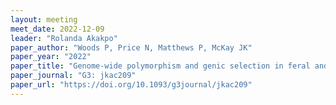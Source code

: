 ```yaml
---
layout: meeting
meet_date: 2022-12-09
leader: "Rolanda Akakpo"
paper_author: "Woods P, Price N, Matthews P, McKay JK"
paper_year: "2022"
paper_title: "Genome-wide polymorphism and genic selection in feral and domesticated lineages of Cannabis sativa"
paper_journal: "G3: jkac209"
paper_url: "https://doi.org/10.1093/g3journal/jkac209"
---
```

